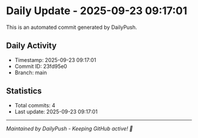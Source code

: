 # Daily Update - 2025-09-23 09:17:01

This is an automated commit generated by DailyPush.

## Daily Activity
- Timestamp: 2025-09-23 09:17:01
- Commit ID: 23fd95e0
- Branch: main

## Statistics
- Total commits: 4
- Last update: 2025-09-23 09:17:01

---
*Maintained by DailyPush - Keeping GitHub active! 🚀*

